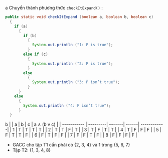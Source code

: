 a Chuyển thành phương thức ```checkItExpand()``` :
```java
public static void checkItExpand (boolean a, boolean b, boolean c)
  {
    if (a)
      {
        if (b)
          {
            System.out.println ("1: P is true");
          }
        else if (c)
          { 
            System.out.println ("2: P is true");
          }
        else
          { 
            System.out.println ("3: P isn’t true");
          }
      }
    else
      { 
        System.out.println ("4: P isn’t true");
      }
  }
```

b 
|             |     a    |    b   |    c  | a ∧ (b v c) |
| ----------- | ---------| -------| ------| ------------|
|      1      |     T    |    T   |    T  |       T     |
|      2      |     T    |    T   |    F  |       T     |
|      3      |     T    |    F   |    T  |       T     |
|      4      |     T    |    F   |    F  |       F     |
|      5      |     F    |    T   |    T  |       F     |
|      6      |     F    |    T   |    F  |       F     |
|      7      |     F    |    F   |    T  |       F     |
|      8      |     F    |    F   |    F  |       F     |

* GACC cho tập T1 cần phải có {2, 3, 4} và 1 trong {5, 6, 7}
* Tập T2: {1, 3, 4, 8}




